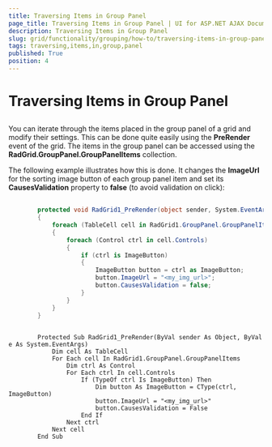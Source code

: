 ```yaml
---
title: Traversing Items in Group Panel
page_title: Traversing Items in Group Panel | UI for ASP.NET AJAX Documentation
description: Traversing Items in Group Panel
slug: grid/functionality/grouping/how-to/traversing-items-in-group-panel
tags: traversing,items,in,group,panel
published: True
position: 4
---
```


# Traversing Items in Group Panel



## 

You can iterate through the items placed in the group panel of a grid and modify their settings. This can be done quite easily using the __PreRender__ event of the grid. The items in the group panel can be accessed using the __RadGrid.GroupPanel.GroupPanelItems__ collection.

The following example illustrates how this is done. It changes the __ImageUrl__ for the sorting image button of each group panel item and set its __CausesValidation__ property to __false__ (to avoid validation on click):



````C#
	
	    protected void RadGrid1_PreRender(object sender, System.EventArgs e)
	    {
	        foreach (TableCell cell in RadGrid1.GroupPanel.GroupPanelItems)
	        {
	            foreach (Control ctrl in cell.Controls)
	            {
	                if (ctrl is ImageButton)
	                {
	                    ImageButton button = ctrl as ImageButton;
	                    button.ImageUrl = "<my_img_url>";
	                    button.CausesValidation = false;
	                }
	            }
	        }
	    }
	
````
````VB.NET
	    Protected Sub RadGrid1_PreRender(ByVal sender As Object, ByVal e As System.EventArgs)
	        Dim cell As TableCell
	        For Each cell In RadGrid1.GroupPanel.GroupPanelItems
	            Dim ctrl As Control
	            For Each ctrl In cell.Controls
	                If (TypeOf ctrl Is ImageButton) Then
	                    Dim button As ImageButton = CType(ctrl, ImageButton)
	                    button.ImageUrl = "<my_img_url>"
	                    button.CausesValidation = False
	                End If
	            Next ctrl
	        Next cell
	    End Sub
````

